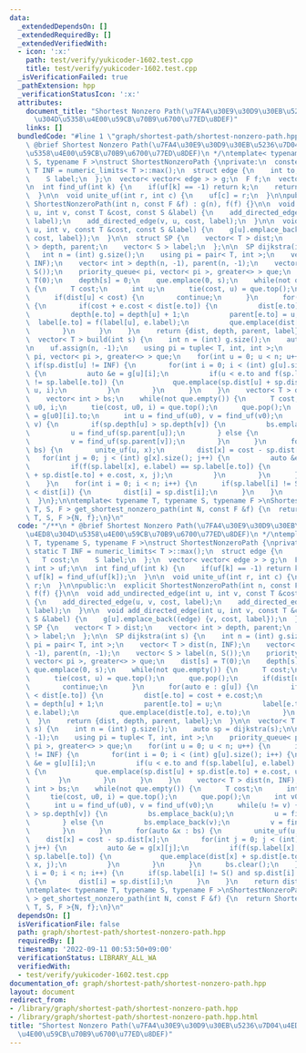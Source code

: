 ```yaml
---
data:
  _extendedDependsOn: []
  _extendedRequiredBy: []
  _extendedVerifiedWith:
  - icon: ':x:'
    path: test/verify/yukicoder-1602.test.cpp
    title: test/verify/yukicoder-1602.test.cpp
  _isVerificationFailed: true
  _pathExtension: hpp
  _verificationStatusIcon: ':x:'
  attributes:
    document_title: "Shortest Nonzero Path(\u7FA4\u30E9\u30D9\u30EB\u5236\u7D04\u4ED8\
      \u304D\u5358\u4E00\u59CB\u70B9\u6700\u77ED\u8DEF)"
    links: []
  bundledCode: "#line 1 \"graph/shortest-path/shortest-nonzero-path.hpp\"\n/**\n *\
    \ @brief Shortest Nonzero Path(\u7FA4\u30E9\u30D9\u30EB\u5236\u7D04\u4ED8\u304D\
    \u5358\u4E00\u59CB\u70B9\u6700\u77ED\u8DEF)\n */\ntemplate< typename T, typename\
    \ S, typename F >\nstruct ShortestNonzeroPath {\nprivate:\n  constexpr static\
    \ T INF = numeric_limits< T >::max();\n  struct edge {\n    int to;\n    T cost;\n\
    \    S label;\n  };\n  vector< vector< edge > > g;\n  F f;\n  vector< int > uf;\n\
    \n  int find_uf(int k) {\n    if(uf[k] == -1) return k;\n    return uf[k] = find_uf(uf[k]);\n\
    \  }\n\n  void unite_uf(int r, int c) {\n    uf[c] = r;\n  }\n\npublic:\n  explicit\
    \ ShortestNonzeroPath(int n, const F &f) : g(n), f(f) {}\n\n  void add_undirected_edge(int\
    \ u, int v, const T &cost, const S &label) {\n    add_directed_edge(u, v, cost,\
    \ label);\n    add_directed_edge(v, u, cost, label);\n  }\n\n  void add_directed_edge(int\
    \ u, int v, const T &cost, const S &label) {\n    g[u].emplace_back((edge) {v,\
    \ cost, label});\n  }\n\n  struct SP {\n    vector< T > dist;\n    vector< int\
    \ > depth, parent;\n    vector< S > label;\n  };\n\n  SP dijkstra(int s) {\n \
    \   int n = (int) g.size();\n    using pi = pair< T, int >;\n    vector< T > dist(n,\
    \ INF);\n    vector< int > depth(n, -1), parent(n, -1);\n    vector< S > label(n,\
    \ S());\n    priority_queue< pi, vector< pi >, greater<> > que;\n    dist[s] =\
    \ T(0);\n    depth[s] = 0;\n    que.emplace(0, s);\n    while(not que.empty())\
    \ {\n      T cost;\n      int u;\n      tie(cost, u) = que.top();\n      que.pop();\n\
    \      if(dist[u] < cost) {\n        continue;\n      }\n      for(auto e : g[u])\
    \ {\n        if(cost + e.cost < dist[e.to]) {\n          dist[e.to] = cost + e.cost;\n\
    \          depth[e.to] = depth[u] + 1;\n          parent[e.to] = u;\n        \
    \  label[e.to] = f(label[u], e.label);\n          que.emplace(dist[e.to], e.to);\n\
    \        }\n      }\n    }\n    return {dist, depth, parent, label};\n  }\n\n\
    \  vector< T > build(int s) {\n    int n = (int) g.size();\n    auto sp = dijkstra(s);\n\
    \n    uf.assign(n, -1);\n    using pi = tuple< T, int, int >;\n    priority_queue<\
    \ pi, vector< pi >, greater<> > que;\n    for(int u = 0; u < n; u++) {\n     \
    \ if(sp.dist[u] != INF) {\n        for(int i = 0; i < (int) g[u].size(); i++)\
    \ {\n          auto &e = g[u][i];\n          if(u < e.to and f(sp.label[u], e.label)\
    \ != sp.label[e.to]) {\n            que.emplace(sp.dist[u] + sp.dist[e.to] + e.cost,\
    \ u, i);\n          }\n        }\n      }\n    }\n    vector< T > dist(n, INF);\n\
    \    vector< int > bs;\n    while(not que.empty()) {\n      T cost;\n      int\
    \ u0, i;\n      tie(cost, u0, i) = que.top();\n      que.pop();\n      int v0\
    \ = g[u0][i].to;\n      int u = find_uf(u0), v = find_uf(v0);\n      while(u !=\
    \ v) {\n        if(sp.depth[u] > sp.depth[v]) {\n          bs.emplace_back(u);\n\
    \          u = find_uf(sp.parent[u]);\n        } else {\n          bs.emplace_back(v);\n\
    \          v = find_uf(sp.parent[v]);\n        }\n      }\n      for(auto &x :\
    \ bs) {\n        unite_uf(u, x);\n        dist[x] = cost - sp.dist[x];\n     \
    \   for(int j = 0; j < (int) g[x].size(); j++) {\n          auto &e = g[x][j];\n\
    \          if(f(sp.label[x], e.label) == sp.label[e.to]) {\n            que.emplace(dist[x]\
    \ + sp.dist[e.to] + e.cost, x, j);\n          }\n        }\n      }\n      bs.clear();\n\
    \    }\n    for(int i = 0; i < n; i++) {\n      if(sp.label[i] != S() and sp.dist[i]\
    \ < dist[i]) {\n        dist[i] = sp.dist[i];\n      }\n    }\n    return dist;\n\
    \  }\n};\n\ntemplate< typename T, typename S, typename F >\nShortestNonzeroPath<\
    \ T, S, F > get_shortest_nonzero_path(int N, const F &f) {\n  return ShortestNonzeroPath<\
    \ T, S, F >{N, f};\n}\n"
  code: "/**\n * @brief Shortest Nonzero Path(\u7FA4\u30E9\u30D9\u30EB\u5236\u7D04\
    \u4ED8\u304D\u5358\u4E00\u59CB\u70B9\u6700\u77ED\u8DEF)\n */\ntemplate< typename\
    \ T, typename S, typename F >\nstruct ShortestNonzeroPath {\nprivate:\n  constexpr\
    \ static T INF = numeric_limits< T >::max();\n  struct edge {\n    int to;\n \
    \   T cost;\n    S label;\n  };\n  vector< vector< edge > > g;\n  F f;\n  vector<\
    \ int > uf;\n\n  int find_uf(int k) {\n    if(uf[k] == -1) return k;\n    return\
    \ uf[k] = find_uf(uf[k]);\n  }\n\n  void unite_uf(int r, int c) {\n    uf[c] =\
    \ r;\n  }\n\npublic:\n  explicit ShortestNonzeroPath(int n, const F &f) : g(n),\
    \ f(f) {}\n\n  void add_undirected_edge(int u, int v, const T &cost, const S &label)\
    \ {\n    add_directed_edge(u, v, cost, label);\n    add_directed_edge(v, u, cost,\
    \ label);\n  }\n\n  void add_directed_edge(int u, int v, const T &cost, const\
    \ S &label) {\n    g[u].emplace_back((edge) {v, cost, label});\n  }\n\n  struct\
    \ SP {\n    vector< T > dist;\n    vector< int > depth, parent;\n    vector< S\
    \ > label;\n  };\n\n  SP dijkstra(int s) {\n    int n = (int) g.size();\n    using\
    \ pi = pair< T, int >;\n    vector< T > dist(n, INF);\n    vector< int > depth(n,\
    \ -1), parent(n, -1);\n    vector< S > label(n, S());\n    priority_queue< pi,\
    \ vector< pi >, greater<> > que;\n    dist[s] = T(0);\n    depth[s] = 0;\n   \
    \ que.emplace(0, s);\n    while(not que.empty()) {\n      T cost;\n      int u;\n\
    \      tie(cost, u) = que.top();\n      que.pop();\n      if(dist[u] < cost) {\n\
    \        continue;\n      }\n      for(auto e : g[u]) {\n        if(cost + e.cost\
    \ < dist[e.to]) {\n          dist[e.to] = cost + e.cost;\n          depth[e.to]\
    \ = depth[u] + 1;\n          parent[e.to] = u;\n          label[e.to] = f(label[u],\
    \ e.label);\n          que.emplace(dist[e.to], e.to);\n        }\n      }\n  \
    \  }\n    return {dist, depth, parent, label};\n  }\n\n  vector< T > build(int\
    \ s) {\n    int n = (int) g.size();\n    auto sp = dijkstra(s);\n\n    uf.assign(n,\
    \ -1);\n    using pi = tuple< T, int, int >;\n    priority_queue< pi, vector<\
    \ pi >, greater<> > que;\n    for(int u = 0; u < n; u++) {\n      if(sp.dist[u]\
    \ != INF) {\n        for(int i = 0; i < (int) g[u].size(); i++) {\n          auto\
    \ &e = g[u][i];\n          if(u < e.to and f(sp.label[u], e.label) != sp.label[e.to])\
    \ {\n            que.emplace(sp.dist[u] + sp.dist[e.to] + e.cost, u, i);\n   \
    \       }\n        }\n      }\n    }\n    vector< T > dist(n, INF);\n    vector<\
    \ int > bs;\n    while(not que.empty()) {\n      T cost;\n      int u0, i;\n \
    \     tie(cost, u0, i) = que.top();\n      que.pop();\n      int v0 = g[u0][i].to;\n\
    \      int u = find_uf(u0), v = find_uf(v0);\n      while(u != v) {\n        if(sp.depth[u]\
    \ > sp.depth[v]) {\n          bs.emplace_back(u);\n          u = find_uf(sp.parent[u]);\n\
    \        } else {\n          bs.emplace_back(v);\n          v = find_uf(sp.parent[v]);\n\
    \        }\n      }\n      for(auto &x : bs) {\n        unite_uf(u, x);\n    \
    \    dist[x] = cost - sp.dist[x];\n        for(int j = 0; j < (int) g[x].size();\
    \ j++) {\n          auto &e = g[x][j];\n          if(f(sp.label[x], e.label) ==\
    \ sp.label[e.to]) {\n            que.emplace(dist[x] + sp.dist[e.to] + e.cost,\
    \ x, j);\n          }\n        }\n      }\n      bs.clear();\n    }\n    for(int\
    \ i = 0; i < n; i++) {\n      if(sp.label[i] != S() and sp.dist[i] < dist[i])\
    \ {\n        dist[i] = sp.dist[i];\n      }\n    }\n    return dist;\n  }\n};\n\
    \ntemplate< typename T, typename S, typename F >\nShortestNonzeroPath< T, S, F\
    \ > get_shortest_nonzero_path(int N, const F &f) {\n  return ShortestNonzeroPath<\
    \ T, S, F >{N, f};\n}\n"
  dependsOn: []
  isVerificationFile: false
  path: graph/shortest-path/shortest-nonzero-path.hpp
  requiredBy: []
  timestamp: '2022-09-11 00:53:50+09:00'
  verificationStatus: LIBRARY_ALL_WA
  verifiedWith:
  - test/verify/yukicoder-1602.test.cpp
documentation_of: graph/shortest-path/shortest-nonzero-path.hpp
layout: document
redirect_from:
- /library/graph/shortest-path/shortest-nonzero-path.hpp
- /library/graph/shortest-path/shortest-nonzero-path.hpp.html
title: "Shortest Nonzero Path(\u7FA4\u30E9\u30D9\u30EB\u5236\u7D04\u4ED8\u304D\u5358\
  \u4E00\u59CB\u70B9\u6700\u77ED\u8DEF)"
---
```

